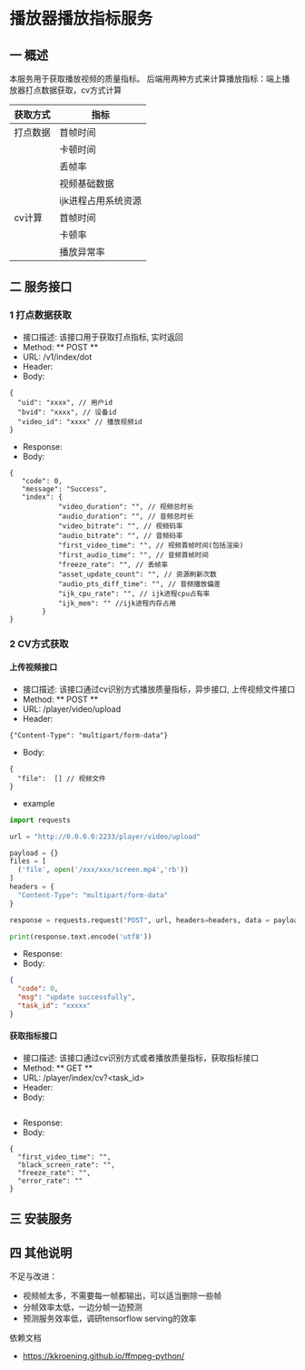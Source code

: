 # 播放器播放指标服务

## 一 概述
本服务用于获取播放视频的质量指标。
后端用两种方式来计算播放指标：端上播放器打点数据获取，cv方式计算

| 获取方式 | 指标    |
|------|-------|
| 打点数据 | 首帧时间  |
|      | 卡顿时间  |
|      | 丢帧率   |
|      | 视频基础数据 |
|      | ijk进程占用系统资源 |
| cv计算 | 首帧时间  |
|      | 卡顿率   |
|      | 播放异常率 |

## 二 服务接口
### 1 打点数据获取
- 接口描述: 该接口用于获取打点指标, 实时返回
- Method: ** POST **
- URL: /v1/index/dot
- Header:
- Body: 
```json5
{
  "uid": "xxxx", // 用户id
  "bvid": "xxxx", // 设备id
  "video_id": "xxxx" // 播放视频id
}
```

- Response:
- Body:
```json5
{
   "code": 0,
   "message": "Success",
   "index": {
            "video_duration": "", // 视频总时长 
            "audio_duration": "", // 音频总时长
            "video_bitrate": "", // 视频码率
            "audio_bitrate": "", // 音频码率
            "first_video_time": "", // 视频首帧时间(包括渲染)
            "first_audio_time": "", // 音频首帧时间
            "freeze_rate": "", // 丢帧率
            "asset_update_count": "", // 资源刷新次数
            "audio_pts_diff_time": "", // 音频播放偏差 
            "ijk_cpu_rate": "", // ijk进程cpu占有率
            "ijk_mem": "" //ijk进程内存占用
        }
}
```
### 2 CV方式获取
#### 上传视频接口
- 接口描述: 该接口通过cv识别方式播放质量指标，异步接口, 上传视频文件接口
- Method: ** POST **
- URL: /player/video/upload
- Header:
```json5
{"Content-Type": "multipart/form-data"}
```
- Body: 
```json5
{
  "file":  [] // 视频文件
}
```
- example
```python
import requests

url = "http://0.0.0.0:2233/player/video/upload"

payload = {}
files = [
  ('file', open('/xxx/xxx/screen.mp4','rb'))
]
headers = {
  "Content-Type": "multipart/form-data"
}

response = requests.request("POST", url, headers=headers, data = payload, files = files)

print(response.text.encode('utf8'))

```

- Response:
- Body:
```json
{
  "code": 0,
  "msg": "update successfully",
  "task_id": "xxxxx"
}
```

#### 获取指标接口
- 接口描述: 该接口通过cv识别方式或者播放质量指标，获取指标接口
- Method: ** GET **
- URL: /player/index/cv?<task_id>
- Header:
- Body: 
```json

```

- Response:
- Body:
```json5
{
  "first_video_time": "",
  "black_screen_rate": "",
  "freeze_rate": "",
  "error_rate": ""
}
```

## 三 安装服务

## 四 其他说明
不足与改进：
- 视频帧太多，不需要每一帧都输出，可以适当删除一些帧
- 分帧效率太低，一边分帧一边预测
- 预测服务效率低，调研tensorflow serving的效率

依赖文档
- https://kkroening.github.io/ffmpeg-python/












